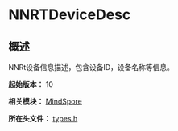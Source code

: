 # NNRTDeviceDesc

<!--Kit: MindSpore Lite Kit-->
<!--Subsystem: AI-->
<!--Owner: @zhuguodong8-->
<!--Designer: @zhuguodong8; @jjfeing-->
<!--Tester: @principal87-->
<!--Adviser: @ge-yafang-->

## 概述

NNRt设备信息描述，包含设备ID，设备名称等信息。

**起始版本：** 10

**相关模块：** [MindSpore](capi-mindspore.md)

**所在头文件：** [types.h](capi-types-h.md)